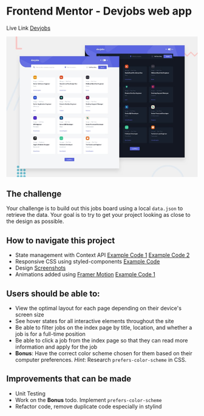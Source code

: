 # Frontend Mentor - Devjobs web app

Live Link [Devjobs](https://devjobs-devubong.netlify.app/)

![Design preview for the Devjobs web app coding challenge](./src/design/preview.jpg)

## The challenge

Your challenge is to build out this jobs board using a local `data.json` to retrieve the data. Your goal is to try to get your project looking as close to the design as possible.

## How to navigate this project

-  State management with Context API [Example Code 1](https://github.com/ubong-s/react-devjobs-webapp/blob/main/src/context/GlobalContext.js) [Example Code 2](https://github.com/ubong-s/react-devjobs-webapp/blob/main/src/context/globalReducer.js)
-  Responsive CSS using styled-components [Example Code](https://github.com/ubong-s/react-devjobs-webapp/blob/main/src/styles/globalStyle.js)
-  Design [Screenshots](https://github.com/ubong-s/react-devjobs-webapp/tree/main/src/design)
-  Animations added using [Framer Motion](https://www.framer.com/) [Example Code 1](https://github.com/ubong-s/react-devjobs-webapp/blob/main/src/App.js)

## Users should be able to:

-  View the optimal layout for each page depending on their device's screen size
-  See hover states for all interactive elements throughout the site
-  Be able to filter jobs on the index page by title, location, and whether a job is for a full-time position
-  Be able to click a job from the index page so that they can read more information and apply for the job
-  **Bonus**: Have the correct color scheme chosen for them based on their computer preferences. _Hint_: Research `prefers-color-scheme` in CSS.

## Improvements that can be made

-  Unit Testing
-  Work on the **Bonus** todo. Implement `prefers-color-scheme`
-  Refactor code, remove duplicate code especially in stylind
